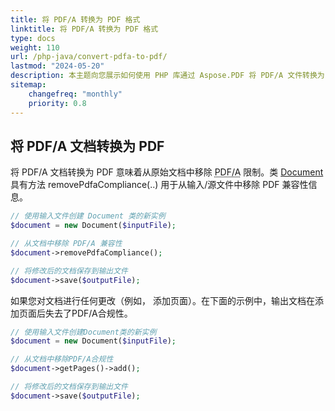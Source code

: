 ```yaml
---
title: 将 PDF/A 转换为 PDF 格式
linktitle: 将 PDF/A 转换为 PDF 格式
type: docs
weight: 110
url: /php-java/convert-pdfa-to-pdf/
lastmod: "2024-05-20"
description: 本主题向您展示如何使用 PHP 库通过 Aspose.PDF 将 PDF/A 文件转换为 PDF 文档。
sitemap:
    changefreq: "monthly"
    priority: 0.8
---
```


## 将 PDF/A 文档转换为 PDF

将 PDF/A 文档转换为 PDF 意味着从原始文档中移除 <abbr title="可移植文档格式存档">PDF/A</abbr> 限制。类 [Document](https://reference.aspose.com/pdf/java/com.aspose.pdf/Document) 具有方法 removePdfaCompliance(..) 用于从输入/源文件中移除 PDF 兼容性信息。

```php
// 使用输入文件创建 Document 类的新实例
$document = new Document($inputFile);

// 从文档中移除 PDF/A 兼容性
$document->removePdfaCompliance();

// 将修改后的文档保存到输出文件
$document->save($outputFile);
```

如果您对文档进行任何更改（例如，
 添加页面）。在下面的示例中，输出文档在添加页面后失去了PDF/A合规性。

```php
// 使用输入文件创建Document类的新实例
$document = new Document($inputFile);

// 从文档中移除PDF/A合规性
$document->getPages()->add();

// 将修改后的文档保存到输出文件
$document->save($outputFile);
```